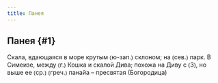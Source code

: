 ```yaml
---
title: Панея
---
```

## Панея {#1}

Скала, вдающаяся в море крутым ⦅ю-зап.⦆ склоном; на ⦅сев.⦆ парк. В Симеизе, между ⦅г.⦆ Кошка и скалой Дива; похожа на Диву с ⦅З⦆, но выше ее ⦅ср.⦆ ⦅греч.⦆ панайа – пресвятая (Богородица)

